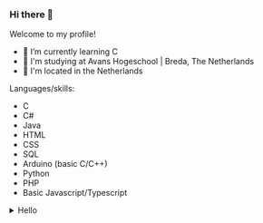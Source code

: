 ### Hi there 👋
Welcome to my profile!

- 🌱 I’m currently learning C
- 🎩 I'm studying at Avans Hogeschool | Breda, The Netherlands
- 📍 I'm located in the Netherlands

Languages/skills:
- C
- C#
- Java
- HTML
- CSS
- SQL
- Arduino (basic C/C++)
- Python
- PHP
- Basic Javascript/Typescript


<details>
  <summary>Hello</summary>
  World!
</details>